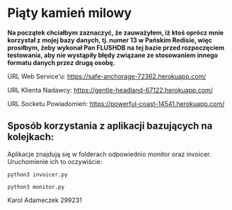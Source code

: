 # Piąty kamień milowy

**Na początek chciałbym zaznaczyć, że zauważyłem, iż ktoś oprócz mnie korzystał z mojej bazy danych, tj. numer 13 w Pańskim Redisie, więc prosiłbym, żeby wykonał Pan FLUSHDB na tej bazie przed rozpoczęciem testowania, aby nie wystąpiły błędy związane ze stosowaniem innego formatu danych przez drugą osobę.**



URL Web Service'u: https://safe-anchorage-72362.herokuapp.com/

URL Klienta Nadawcy: https://gentle-headland-67122.herokuapp.com/

URL Socketu Powiadomień: https://powerful-coast-14541.herokuapp.com/



## Sposób korzystania z aplikacji bazujących na kolejkach:
Aplikacje znajdują się w folderach odpowiednio monitor oraz invoicer. Uruchomienie ich to oczywiście:

```
python3 invoicer.py
```

```
python3 monitor.py
```



Karol Adameczek 299231



